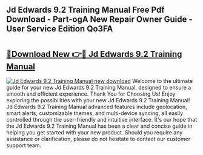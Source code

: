 ## Jd Edwards 9.2 Training Manual Free Pdf Download - Part-ogA New Repair Owner Guide - User Service Edition Qo3FA

# <h2><a href="http://bc45827.oget.top/?id=Jd+Edwards+9.2+Training+Manual">🔗Download New 👉🔴 Jd Edwards 9.2 Training Manual</a></h2>

[![Jd Edwards 9.2 Training Manual new download](https://i.imgur.com/5g1atiW.png)](http://bc45827.oget.top/?id=Jd+Edwards+9.2+Training+Manual)
Welcome to the ultimate guide for your new Jd Edwards 9.2 Training Manual, designed to ensure a smooth and efficient experience. Thank You for Choosing Us! Enjoy exploring the possibilities with your new Jd Edwards 9.2 Training Manual! Jd Edwards 9.2 Training Manual advanced features include geolocation, smart alerts, customizable themes, and multi-device syncing, all easily controlled through the user-friendly and intuitive interface. It's our hope that the Jd Edwards 9.2 Training Manual has been a clear and concise guide in helping you get started with your new product. Should you require any assistance or clarification, please do not hesitate to contact our customer support team.
